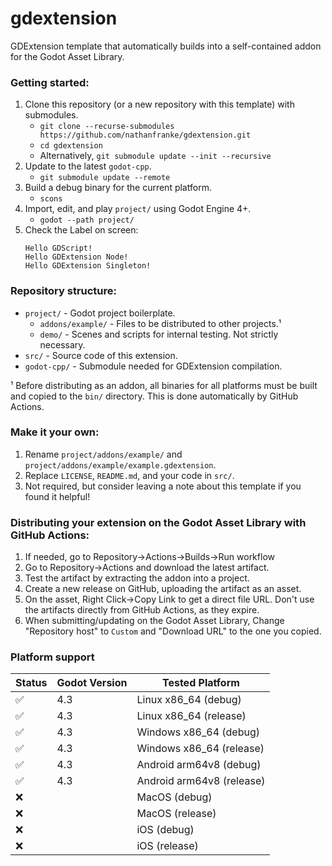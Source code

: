 # gdextension

GDExtension template that automatically builds into a self-contained addon for the Godot Asset Library.

### Getting started:
1. Clone this repository (or a new repository with this template) with submodules.
    - `git clone --recurse-submodules https://github.com/nathanfranke/gdextension.git`
    - `cd gdextension`
    - Alternatively, `git submodule update --init --recursive`
2. Update to the latest `godot-cpp`.
    - `git submodule update --remote`
2. Build a debug binary for the current platform.
    - `scons`
3. Import, edit, and play `project/` using Godot Engine 4+.
    - `godot --path project/`
4. Check the Label on screen:
   ```
   Hello GDScript!
   Hello GDExtension Node!
   Hello GDExtension Singleton!
   ```

### Repository structure:
- `project/` - Godot project boilerplate.
  - `addons/example/` - Files to be distributed to other projects.¹
  - `demo/` - Scenes and scripts for internal testing. Not strictly necessary.
- `src/` - Source code of this extension.
- `godot-cpp/` - Submodule needed for GDExtension compilation.

¹ Before distributing as an addon, all binaries for all platforms must be built and copied to the `bin/` directory. This is done automatically by GitHub Actions.

### Make it your own:
1. Rename `project/addons/example/` and `project/addons/example/example.gdextension`.
2. Replace `LICENSE`, `README.md`, and your code in `src/`.
3. Not required, but consider leaving a note about this template if you found it helpful!

### Distributing your extension on the Godot Asset Library with GitHub Actions:
1. If needed, go to Repository→Actions→Builds→Run workflow
2. Go to Repository→Actions and download the latest artifact.
3. Test the artifact by extracting the addon into a project.
4. Create a new release on GitHub, uploading the artifact as an asset.
5. On the asset, Right Click→Copy Link to get a direct file URL. Don't use the artifacts directly from GitHub Actions, as they expire.
6. When submitting/updating on the Godot Asset Library, Change "Repository host" to `Custom` and "Download URL" to the one you copied.

### Platform support

| Status | Godot Version | Tested Platform |
| ------ | ------------- | --------------- |
| ✅ | 4.3 | Linux x86_64 (debug) |
| ✅ | 4.3 | Linux x86_64 (release) |
| ✅ | 4.3 | Windows x86_64 (debug) |
| ✅ | 4.3 | Windows x86_64 (release) |
| ✅ | 4.3 | Android arm64v8 (debug) |
| ✅ | 4.3 | Android arm64v8 (release) |
| ❌ | | MacOS (debug) |
| ❌ | | MacOS (release) |
| ❌ | | iOS (debug) |
| ❌ | | iOS (release) |
